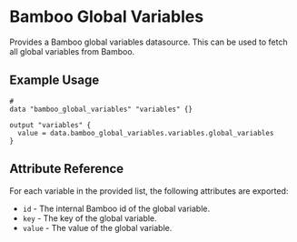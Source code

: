 # Bamboo Global Variables

Provides a Bamboo global variables datasource. This can be used to fetch all global variables from Bamboo.

## Example Usage

```hcl
# 
data "bamboo_global_variables" "variables" {}

output "variables" {
  value = data.bamboo_global_variables.variables.global_variables
}
```

## Attribute Reference

For each variable in the provided list, the following attributes are exported:

* `id` - The internal Bamboo id of the global variable.
* `key` - The key of the global variable.
* `value` - The value of the global variable.